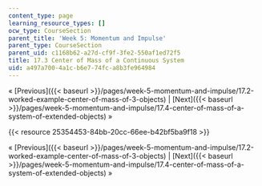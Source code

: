 ```yaml
---
content_type: page
learning_resource_types: []
ocw_type: CourseSection
parent_title: 'Week 5: Momentum and Impulse'
parent_type: CourseSection
parent_uid: c1168b62-a27d-cf9f-3fe2-550af1ed72f5
title: 17.3 Center of Mass of a Continuous System
uid: a497a700-4a1c-b6e7-74fc-a8b3fe964984
---
```


« [Previous]({{< baseurl >}}/pages/week-5-momentum-and-impulse/17.2-worked-example-center-of-mass-of-3-objects) | [Next]({{< baseurl >}}/pages/week-5-momentum-and-impulse/17.4-center-of-mass-of-a-system-of-extended-objects) »

{{< resource 25354453-84bb-20cc-66ee-b42bf5ba9f18 >}}

« [Previous]({{< baseurl >}}/pages/week-5-momentum-and-impulse/17.2-worked-example-center-of-mass-of-3-objects) | [Next]({{< baseurl >}}/pages/week-5-momentum-and-impulse/17.4-center-of-mass-of-a-system-of-extended-objects) »